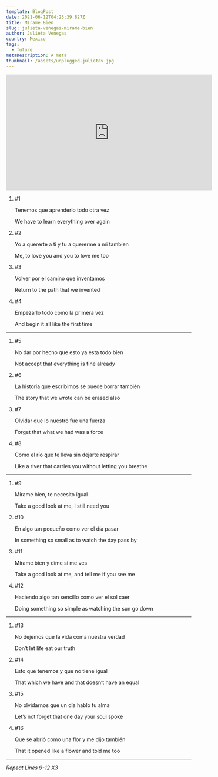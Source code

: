 ```yaml
---
template: BlogPost
date: 2021-06-12T04:25:39.827Z
title: Mírame Bien
slug: julieta-venegas-mirame-bien
author: Julieta Venegas
country: Mexico
tags:
  - future
metaDescription: A meta
thumbnail: /assets/unplugged-julietav.jpg
---
```

<iframe width="560" height="315" src="https://www.youtube.com/embed/tC_p0KJCNow" frameborder="0" allow="accelerometer; autoplay; encrypted-media; gyroscope; picture-in-picture" allowfullscreen></iframe>

1. \#1

   Tenemos que aprenderlo todo otra vez

   We have to learn everything over again
2. \#2

   Yo a quererte a ti y tu a quererme a mi tambien

   Me, to love you and you to love me too
3. \#3

   Volver por el camino que inventamos

   Return to the path that we invented
4. \#4

   Empezarlo todo como la primera vez

   And begin it all like the first time

- - -

1. \#5

   No dar por hecho que esto ya esta todo bien

   Not accept that everything is fine already
2. \#6

   La historia que escribimos se puede borrar también

   The story that we wrote can be erased also
3. \#7

   Olvidar que lo nuestro fue una fuerza

   Forget that what we had was a force
4. \#8

   Como el río que te lleva sin dejarte respirar

   Like a river that carries you without letting you breathe

- - -

1. \#9

   Mírame bien, te necesito igual

   Take a good look at me, I still need you
2. \#10

   En algo tan pequeño como ver el día pasar

   In something so small as to watch the day pass by
3. \#11

   Mírame bien y dime si me ves

   Take a good look at me, and tell me if you see me
4. \#12

   Haciendo algo tan sencillo como ver el sol caer

   Doing something so simple as watching the sun go down

- - -

1. \#13

   No dejemos que la vida coma nuestra verdad

   Don’t let life eat our truth
2. \#14

   Esto que tenemos y que no tiene igual

   That which we have and that doesn’t have an equal
3. \#15

   No olvidarnos que un día hablo tu alma

   Let’s not forget that one day your soul spoke
4. \#16

   Que se abrió como una flor y me dijo también

   That it opened like a flower and told me too

- - -

*Repeat Lines 9-12 X3*